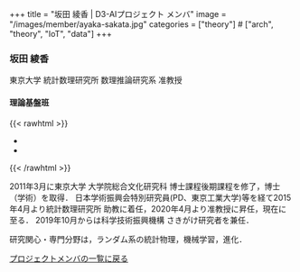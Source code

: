 +++
title = "坂田 綾香 | D3-AIプロジェクト メンバ"
image = "/images/member/ayaka-sakata.jpg"
categories = ["theory"]  # ["arch", "theory", "IoT", "data"]
+++

### 坂田 綾香

東京大学 統計数理研究所 数理推論研究系 准教授  

#### 理論基盤班

{{< rawhtml >}}
<ul class="list-inline social-icon mb-0">
  <li class="list-inline-item"><a href="https://www.ism.ac.jp/~ayaka/" target="_blank"><i class="ti-link"></i></a></li>
  <!--
  <li class="list-inline-item"><a href="https://twitter.com/" target="_blank"><i class="ti-twitter-alt"></i></a></li>
  -->
  <!--
  <li class="list-inline-item"><a href="https://facebook.com/https://www.facebook.com/" target="_blank"><i class="ti-facebook"></i></a></li>
  -->
  <li class="list-inline-item"><a href="https://github.com/AyakaSakata" target="_blank"><i class="ti-github"></i></a></li>
  <!--
  <li class="list-inline-item"><a href="https://www.linkedin.com/in/" target="_blank"><i class="ti-linkedin"></i></a></li>
  -->
</ul>
{{< /rawhtml >}}

2011年3月に東京大学 大学院総合文化研究科 博士課程後期課程を修了，博士（学術）を取得． 日本学術振興会特別研究員(PD、東京工業大学)等を経て2015年4月より統計数理研究所 助教に着任，2020年4月より准教授に昇任，現在に至る． 2019年10月からは科学技術振興機構 さきがけ研究者を兼任．

研究関心・専門分野は，ランダム系の統計物理，機械学習，進化．


[プロジェクトメンバの一覧に戻る](/members)
